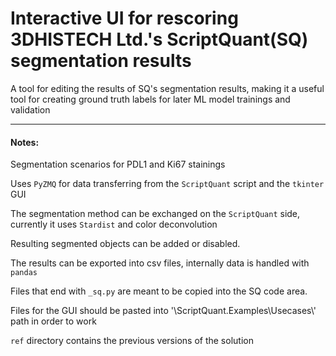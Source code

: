 # Interactive UI for rescoring  3DHISTECH Ltd.'s ScriptQuant(SQ) segmentation results

A tool for editing the results of SQ's segmentation results, making it a useful tool for creating ground truth labels for later ML model trainings and validation
___

#### Notes:
Segmentation scenarios for PDL1 and Ki67 stainings

Uses `PyZMQ` for data transferring from the `ScriptQuant` script and the `tkinter` GUI

The segmentation method can be exchanged on the `ScriptQuant` side, currently it uses `Stardist` and color deconvolution

Resulting segmented objects can be added or disabled.

The results can be exported into csv files, internally data is handled with `pandas`

Files that end with `_sq.py` are meant to be copied into the SQ code area.

Files for the GUI should be pasted into '\\ScriptQuant.Examples\\Usecases\\' path in order to work

`ref` directory contains the previous versions of the solution

